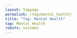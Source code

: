 ```yaml
---
layout: tagpage
permalink: /tag/mental_health/
title: "Tag: Mental Health"
tag: Mental Health
robots: noindex
---
```

